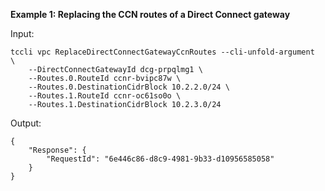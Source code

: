 **Example 1: Replacing the CCN routes of a Direct Connect gateway**



Input: 

```
tccli vpc ReplaceDirectConnectGatewayCcnRoutes --cli-unfold-argument  \
    --DirectConnectGatewayId dcg-prpqlmg1 \
    --Routes.0.RouteId ccnr-bvipc87w \
    --Routes.0.DestinationCidrBlock 10.2.2.0/24 \
    --Routes.1.RouteId ccnr-oc61so0o \
    --Routes.1.DestinationCidrBlock 10.2.3.0/24
```

Output: 
```
{
    "Response": {
        "RequestId": "6e446c86-d8c9-4981-9b33-d10956585058"
    }
}
```

